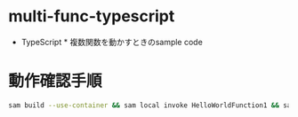 # multi-func-typescript

- TypeScript * 複数関数を動かすときのsample code

# 動作確認手順

```bash
sam build --use-container && sam local invoke HelloWorldFunction1 && sam local invoke HelloWorldFunction2
```
